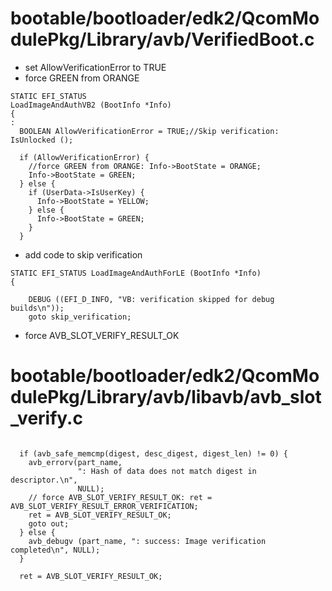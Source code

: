 # bootable/bootloader/edk2/QcomModulePkg/Library/avb/VerifiedBoot.c
- set AllowVerificationError to TRUE
- force GREEN from ORANGE
```
STATIC EFI_STATUS
LoadImageAndAuthVB2 (BootInfo *Info)
{
:
  BOOLEAN AllowVerificationError = TRUE;//Skip verification: IsUnlocked (); 

  if (AllowVerificationError) {
    //force GREEN from ORANGE: Info->BootState = ORANGE;
    Info->BootState = GREEN;
  } else {
    if (UserData->IsUserKey) {
      Info->BootState = YELLOW;
    } else {
      Info->BootState = GREEN;
    }
  }

```

- add code to skip verification
```
STATIC EFI_STATUS LoadImageAndAuthForLE (BootInfo *Info)
{

    DEBUG ((EFI_D_INFO, "VB: verification skipped for debug builds\n"));
    goto skip_verification;

```
- force AVB_SLOT_VERIFY_RESULT_OK
# bootable/bootloader/edk2/QcomModulePkg/Library/avb/libavb/avb_slot_verify.c
```

  if (avb_safe_memcmp(digest, desc_digest, digest_len) != 0) {
    avb_errorv(part_name,
               ": Hash of data does not match digest in descriptor.\n",
               NULL);
    // force AVB_SLOT_VERIFY_RESULT_OK: ret = AVB_SLOT_VERIFY_RESULT_ERROR_VERIFICATION;
    ret = AVB_SLOT_VERIFY_RESULT_OK;
    goto out;
  } else {
    avb_debugv (part_name, ": success: Image verification completed\n", NULL);
  }

  ret = AVB_SLOT_VERIFY_RESULT_OK;

```